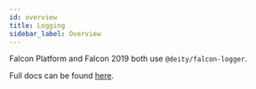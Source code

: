 ```yaml
---
id: overview
title: Logging
sidebar_label: Overview
---
```


Falcon Platform and Falcon 2019 both use `@deity/falcon-logger`.

Full docs can be found [here](/v2019/platform/miscellaneous/falcon-logger).
